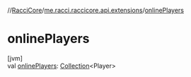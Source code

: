 //[RacciCore](../../index.md)/[me.racci.raccicore.api.extensions](index.md)/[onlinePlayers](online-players.md)

# onlinePlayers

[jvm]\
val [onlinePlayers](online-players.md): [Collection](https://kotlinlang.org/api/latest/jvm/stdlib/kotlin.collections/-collection/index.html)&lt;Player&gt;
